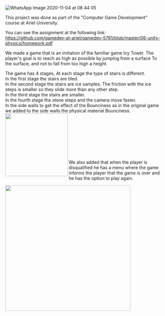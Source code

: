 
![WhatsApp Image 2020-11-04 at 08 44 05](https://user-images.githubusercontent.com/57855070/98078036-f4b04180-1e79-11eb-9bde-48b3d32a201f.jpeg)

This project was done as part of the "Computer Game Development" course at Ariel University.

You can see the assignment at the following link: 
https://github.com/gamedev-at-ariel/gamedev-5781/blob/master/06-unity-physics/homework.pdf

We made a game that is an imitation of the familiar game Icy Tower.
The player's goal is to reach as high as possible by jumping from a surface To the surface, and not to fall from too high a height.


The game has 4 stages, At each stage the type of stairs is different. <br />
In the first stage the stairs are tiled. <br />
In the second stage the stairs are ice samples. The friction with the ice steps is smaller so they slide more than any other step. <br />
In the third stage the stairs are smaller. <br />
In the fourth stage the stone steps and the camera move faster. <br />
In the side walls to get the effect of the Bounciness as in the original game we added to the side walls the physical material Bounciness.  <br />
<img align="left" width="200px" src= https://user-images.githubusercontent.com/57855070/100892344-e712c980-34c2-11eb-8adb-33ebcd432f00.png />    <br />



<br />
<br />
<br />
<br />
<br />
<br />




We also added that when the player is disqualified he has a menu where the game informs the player that the game is over and he has the option to play again.

<img align="left" width="400px" src= https://user-images.githubusercontent.com/57855070/100897497-69ea5300-34c8-11eb-94ed-9724b5d5ca4e.png />    <br />








